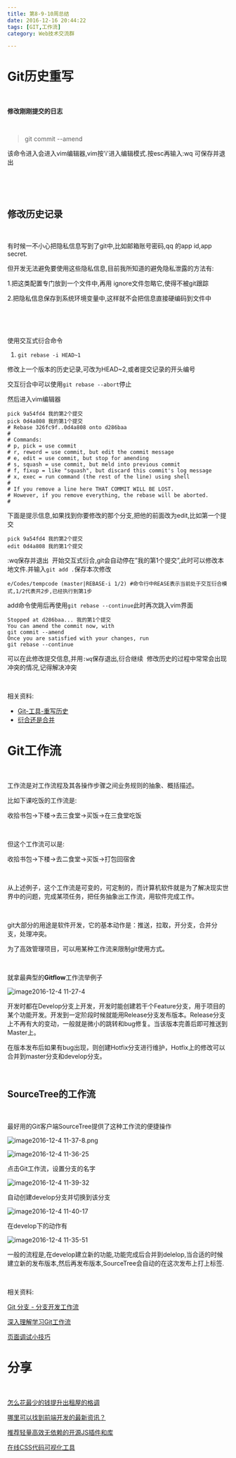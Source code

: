 ```yaml
---
title: 第8-9-10周总结
date: 2016-12-16 20:44:22
tags: [GIT,工作流]
category: Web技术交流群

---
```




# Git历史重写

 

**修改刚刚提交的日志**

 

> git commit --amend

该命令进入会进入vim编辑器,vim按'i'进入编辑模式.按esc再输入:wq 可保存并退出

 

 

## 修改历史记录

 

有时候一不小心把隐私信息写到了git中,比如邮箱账号密码,qq 的app id,app secret.

但开发无法避免要使用这些隐私信息,目前我所知道的避免隐私泄露的方法有:

1.把这类配置专门放到一个文件中,再用 ignore文件忽略它,使得不被git跟踪

2.把隐私信息保存到系统环境变量中,这样就不会把信息直接硬编码到文件中

 

 

使用交互式衍合命令

1. `git rebase -i HEAD~1`

修改上一个版本的历史记录,可改为HEAD~2,或者提交记录的开头编号

交互衍合中可以使用`git rebase --abort`停止

然后进入vim编辑器

``` shell
pick 9a54fd4 我的第2个提交
pick 0d4a808 我的第1个提交
# Rebase 326fc9f..0d4a808 onto d286baa
#
# Commands:
# p, pick = use commit
# r, reword = use commit, but edit the commit message
# e, edit = use commit, but stop for amending
# s, squash = use commit, but meld into previous commit
# f, fixup = like "squash", but discard this commit's log message
# x, exec = run command (the rest of the line) using shell
#
# If you remove a line here THAT COMMIT WILL BE LOST.
# However, if you remove everything, the rebase will be aborted.
#
```





下面是提示信息,如果找到你要修改的那个分支,把他的前面改为edit,比如第一个提交

``` shell
pick 9a54fd4 我的第2个提交
edit 0d4a808 我的第1个提交
```

:wq保存并退出 
开始交互式衍合,git会自动停在”我的第1个提交”,此时可以修改本地文件.并输入`git add .`保存本次修改

``` shell
e/Codes/tempcode (master|REBASE-i 1/2) #命令行中REASE表示当前处于交互衍合模式,1/2代表共2步,已经执行到第1步
```



add命令使用后再使用`git rebase --continue`此时再次跳入vim界面



``` shell
Stopped at d286baa... 我的第1个提交
You can amend the commit now, with
git commit --amend
Once you are satisfied with your changes, run
git rebase --continue
```



可以在此修改提交信息,并用`:wq`保存退出,衍合继续 
修改历史的过程中常常会出现冲突的情况,记得解决冲突

 

相关资料:

- [Git-工具-重写历史](https://git-scm.com/book/zh/v2/Git-%E5%B7%A5%E5%85%B7-%E9%87%8D%E5%86%99%E5%8E%86%E5%8F%B2)
- [衍合还是合并](http://www.cnblogs.com/sjjg/p/4979417.html)





# Git工作流

 

工作流是对工作流程及其各操作步骤之间业务规则的抽象、概括描述。

比如下课吃饭的工作流是:

收拾书包->下楼->去三食堂->买饭->在三食堂吃饭

 

但这个工作流可以是:

收拾书包->下楼->去二食堂->买饭->打包回宿舍

 

从上述例子，这个工作流是可变的，可定制的，而计算机软件就是为了解决现实世界中的问题，完成某项任务，把任务抽象出工作流，用软件完成工作。

 

git大部分的用途是软件开发，它的基本动作是：推送，拉取，开分支，合并分支，处理冲突。

为了高效管理项目，可以用某种工作流来限制git使用方式。

 

就拿最典型的**Gitflow**工作流举例子

![image2016-12-4 11-27-4](https://s1.ax1x.com/2017/12/28/zFOHI.png)






开发时都在Develop分支上开发，开发时能创建若干个Feature分支，用于项目的某个功能开发。开发到一定阶段时候就能用Release分支发布版本。Release分支上不再有大的变动，一般就是微小的跳转和bug修复。当该版本完善后即可推送到Master上。

在版本发布后如果有bug出现，则创建Hotfix分支进行维护，Hotfix上的修改可以合并到master分支和develop分支。

 

## SourceTree的工作流

 

最好用的Git客户端SourceTree提供了这种工作流的便捷操作

![image2016-12-4 11-37-8.png](https://s1.ax1x.com/2017/12/28/zFHjH.png)

![image2016-12-4 11-36-25](https://s1.ax1x.com/2017/12/28/zFLDA.png)


点击Git工作流，设置分支的名字

![image2016-12-4 11-39-32](https://s1.ax1x.com/2017/12/28/zFjEt.png)



自动创建develop分支并切换到该分支

![image2016-12-4 11-40-17](https://s1.ax1x.com/2017/12/28/zFvUP.png)



在develop下的动作有

![image2016-12-4 11-35-51](https://s1.ax1x.com/2017/12/28/zFqud.png)

一般的流程是,在develop建立新的功能,功能完成后合并到delelop,当合适的时候建立新的发布版本,然后再发布版本,SourceTree会自动的在这次发布上打上标签.



 

相关资料:

[Git 分支 - 分支开发工作流](https://git-scm.com/book/zh/v2/Git-%E5%88%86%E6%94%AF-%E5%88%86%E6%94%AF%E5%BC%80%E5%8F%91%E5%B7%A5%E4%BD%9C%E6%B5%81%E5%88%86%E6%94%AF%E5%BC%80%E5%8F%91%E5%B7%A5%E4%BD%9C%E6%B5%81)

[深入理解学习Git工作流](http://www.jianshu.com/p/91acec85c3a4)

[页面调试小技巧](http://mp.weixin.qq.com/s?__biz=MzI5MjUxNjA4Mw==&mid=2247483863&idx=1&sn=40ea2c761a4fed50e2982ccc6f1676f3&chksm=ec01784bdb76f15dd3d35324c24e1b93ec3b2dd2a438b17dc2cb40c2f44079d9a83a24ad1faf&mpshare=1&scene=1&srcid=1128f0ONiLJZDn8XaliEStpR#rd)

# 分享

 

[怎么花最少的钱提升出租屋的格调](undefined)

[哪里可以找到前端开发的最新资讯？](http://mp.weixin.qq.com/s?__biz=MzAxODE2MjM1MA==&mid=2651551457&idx=1&sn=6939ce7cc0efa82e0fd2c9f00e622471&chksm=8025a120b7522836aff0209e54a2b6af7e06fd52d9b13e091ca57a63c0b29371ecb4c2909760&mpshare=1&scene=1&srcid=1116qeRQpOZV6oke8usMbB0e#rd)

[推荐轻量高效无依赖的开源JS插件和库](https://segmentfault.com/p/1210000007656942)

[在线CSS代码可视化工具](http://enjoycss.com/)